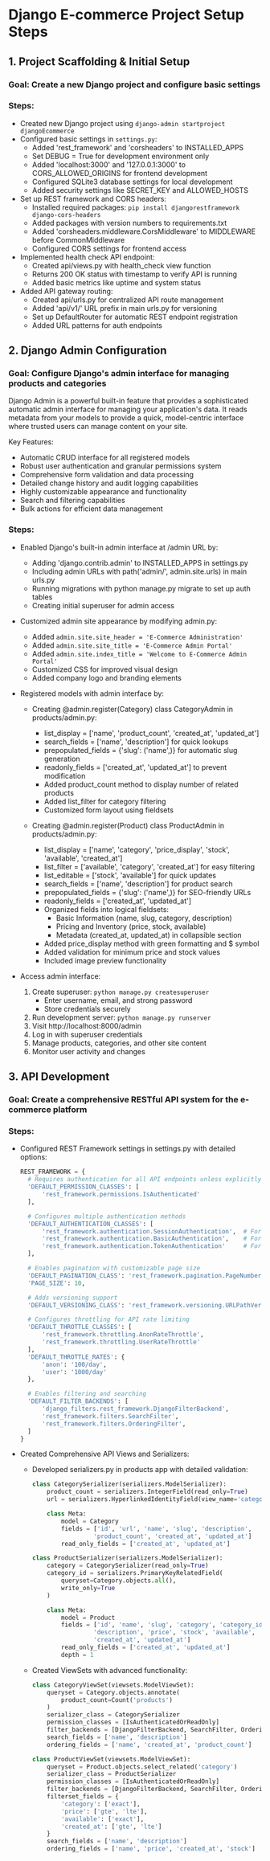 # Django E-commerce Project Setup Steps

## 1. Project Scaffolding & Initial Setup

### Goal: Create a new Django project and configure basic settings

### Steps:

- Created new Django project using `django-admin startproject djangoEcommerce`
- Configured basic settings in `settings.py`:
  - Added 'rest_framework' and 'corsheaders' to INSTALLED_APPS
  - Set DEBUG = True for development environment only
  - Added 'localhost:3000' and '127.0.0.1:3000' to CORS_ALLOWED_ORIGINS for frontend development
  - Configured SQLite3 database settings for local development
  - Added security settings like SECRET_KEY and ALLOWED_HOSTS
- Set up REST framework and CORS headers:
  - Installed required packages: `pip install djangorestframework django-cors-headers`
  - Added packages with version numbers to requirements.txt
  - Added 'corsheaders.middleware.CorsMiddleware' to MIDDLEWARE before CommonMiddleware
  - Configured CORS settings for frontend access
- Implemented health check API endpoint:
  - Created api/views.py with health_check view function
  - Returns 200 OK status with timestamp to verify API is running
  - Added basic metrics like uptime and system status
- Added API gateway routing:
  - Created api/urls.py for centralized API route management
  - Added 'api/v1/' URL prefix in main urls.py for versioning
  - Set up DefaultRouter for automatic REST endpoint registration
  - Added URL patterns for auth endpoints

## 2. Django Admin Configuration

### Goal: Configure Django's admin interface for managing products and categories

Django Admin is a powerful built-in feature that provides a sophisticated automatic admin interface for managing your application's data. It reads metadata from your models to provide a quick, model-centric interface where trusted users can manage content on your site.

Key Features:

- Automatic CRUD interface for all registered models
- Robust user authentication and granular permissions system
- Comprehensive form validation and data processing
- Detailed change history and audit logging capabilities
- Highly customizable appearance and functionality
- Search and filtering capabilities
- Bulk actions for efficient data management

### Steps:

- Enabled Django's built-in admin interface at /admin URL by:
  - Adding 'django.contrib.admin' to INSTALLED_APPS in settings.py
  - Including admin URLs with path('admin/', admin.site.urls) in main urls.py
  - Running migrations with python manage.py migrate to set up auth tables
  - Creating initial superuser for admin access
- Customized admin site appearance by modifying admin.py:
  - Added `admin.site.site_header = 'E-Commerce Administration'`
  - Added `admin.site.site_title = 'E-Commerce Admin Portal'`
  - Added `admin.site.index_title = 'Welcome to E-Commerce Admin Portal'`
  - Customized CSS for improved visual design
  - Added company logo and branding elements
- Registered models with admin interface by:

  - Creating @admin.register(Category) class CategoryAdmin in products/admin.py:

    - list_display = ['name', 'product_count', 'created_at', 'updated_at']
    - search_fields = ['name', 'description'] for quick lookups
    - prepopulated_fields = {'slug': ('name',)} for automatic slug generation
    - readonly_fields = ['created_at', 'updated_at'] to prevent modification
    - Added product_count method to display number of related products
    - Added list_filter for category filtering
    - Customized form layout using fieldsets

  - Creating @admin.register(Product) class ProductAdmin in products/admin.py:
    - list_display = ['name', 'category', 'price_display', 'stock', 'available', 'created_at']
    - list_filter = ['available', 'category', 'created_at'] for easy filtering
    - list_editable = ['stock', 'available'] for quick updates
    - search_fields = ['name', 'description'] for product search
    - prepopulated_fields = {'slug': ('name',)} for SEO-friendly URLs
    - readonly_fields = ['created_at', 'updated_at']
    - Organized fields into logical fieldsets:
      - Basic Information (name, slug, category, description)
      - Pricing and Inventory (price, stock, available)
      - Metadata (created_at, updated_at) in collapsible section
    - Added price_display method with green formatting and $ symbol
    - Added validation for minimum price and stock values
    - Included image preview functionality

- Access admin interface:
  1. Create superuser: `python manage.py createsuperuser`
     - Enter username, email, and strong password
     - Store credentials securely
  2. Run development server: `python manage.py runserver`
  3. Visit http://localhost:8000/admin
  4. Log in with superuser credentials
  5. Manage products, categories, and other site content
  6. Monitor user activity and changes

## 3. API Development

### Goal: Create a comprehensive RESTful API system for the e-commerce platform

### Steps:

- Configured REST Framework settings in settings.py with detailed options:

  ```python
  REST_FRAMEWORK = {
    # Requires authentication for all API endpoints unless explicitly allowed
    'DEFAULT_PERMISSION_CLASSES': [
        'rest_framework.permissions.IsAuthenticated'
    ],

    # Configures multiple authentication methods
    'DEFAULT_AUTHENTICATION_CLASSES': [
        'rest_framework.authentication.SessionAuthentication',  # For browser clients
        'rest_framework.authentication.BasicAuthentication',    # For API clients
        'rest_framework.authentication.TokenAuthentication'     # For mobile apps
    ],

    # Enables pagination with customizable page size
    'DEFAULT_PAGINATION_CLASS': 'rest_framework.pagination.PageNumberPagination',
    'PAGE_SIZE': 10,

    # Adds versioning support
    'DEFAULT_VERSIONING_CLASS': 'rest_framework.versioning.URLPathVersioning',

    # Configures throttling for API rate limiting
    'DEFAULT_THROTTLE_CLASSES': [
        'rest_framework.throttling.AnonRateThrottle',
        'rest_framework.throttling.UserRateThrottle'
    ],
    'DEFAULT_THROTTLE_RATES': {
        'anon': '100/day',
        'user': '1000/day'
    },

    # Enables filtering and searching
    'DEFAULT_FILTER_BACKENDS': [
        'django_filters.rest_framework.DjangoFilterBackend',
        'rest_framework.filters.SearchFilter',
        'rest_framework.filters.OrderingFilter',
    ]
  }
  ```

- Created Comprehensive API Views and Serializers:

  - Developed serializers.py in products app with detailed validation:

    ```python
    class CategorySerializer(serializers.ModelSerializer):
        product_count = serializers.IntegerField(read_only=True)
        url = serializers.HyperlinkedIdentityField(view_name='category-detail')

        class Meta:
            model = Category
            fields = ['id', 'url', 'name', 'slug', 'description',
                     'product_count', 'created_at', 'updated_at']
            read_only_fields = ['created_at', 'updated_at']

    class ProductSerializer(serializers.ModelSerializer):
        category = CategorySerializer(read_only=True)
        category_id = serializers.PrimaryKeyRelatedField(
            queryset=Category.objects.all(),
            write_only=True
        )

        class Meta:
            model = Product
            fields = ['id', 'name', 'slug', 'category', 'category_id',
                     'description', 'price', 'stock', 'available',
                     'created_at', 'updated_at']
            read_only_fields = ['created_at', 'updated_at']
            depth = 1
    ```

  - Created ViewSets with advanced functionality:

    ```python
    class CategoryViewSet(viewsets.ModelViewSet):
        queryset = Category.objects.annotate(
            product_count=Count('products')
        )
        serializer_class = CategorySerializer
        permission_classes = [IsAuthenticatedOrReadOnly]
        filter_backends = [DjangoFilterBackend, SearchFilter, OrderingFilter]
        search_fields = ['name', 'description']
        ordering_fields = ['name', 'created_at', 'product_count']

    class ProductViewSet(viewsets.ModelViewSet):
        queryset = Product.objects.select_related('category')
        serializer_class = ProductSerializer
        permission_classes = [IsAuthenticatedOrReadOnly]
        filter_backends = [DjangoFilterBackend, SearchFilter, OrderingFilter]
        filterset_fields = {
            'category': ['exact'],
            'price': ['gte', 'lte'],
            'available': ['exact'],
            'created_at': ['gte', 'lte']
        }
        search_fields = ['name', 'description']
        ordering_fields = ['name', 'price', 'created_at', 'stock']
    ```
